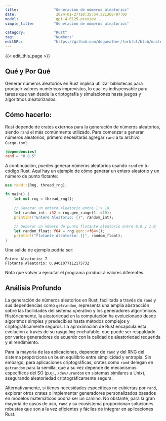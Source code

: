 ```yaml
---
title:                "Generación de números aleatorios"
date:                  2024-01-27T20:35:04.321366-07:00
model:                 gpt-4-0125-preview
simple_title:         "Generación de números aleatorios"

category:             "Rust"
tag:                  "Numbers"
editURL:              "https://github.com/dogweather/forkful/blob/master/content/es/rust/generating-random-numbers.md"
---
```


{{< edit_this_page >}}

## Qué y Por Qué

Generar números aleatorios en Rust implica utilizar bibliotecas para producir valores numéricos imprevistos, lo cual es indispensable para tareas que van desde la criptografía y simulaciones hasta juegos y algoritmos aleatorizados.

## Cómo hacerlo:

Rust depende de crates externos para la generación de números aleatorios, siendo `rand` el más comúnmente utilizado. Para comenzar a generar números aleatorios, primero necesitarás agregar `rand` a tu archivo `Cargo.toml`:

```toml
[dependencies]
rand = "0.8.5"
```

A continuación, puedes generar números aleatorios usando `rand` en tu código Rust. Aquí hay un ejemplo de cómo generar un entero aleatorio y un número de punto flotante:

```rust
use rand::{Rng, thread_rng};

fn main() {
    let mut rng = thread_rng();
    
    // Generar un entero aleatorio entre 1 y 10
    let random_int: i32 = rng.gen_range(1..=10);
    println!("Entero Aleatorio: {}", random_int);
    
    // Generar un número de punto flotante aleatorio entre 0.0 y 1.0
    let random_float: f64 = rng.gen::<f64>();
    println!("Flotante Aleatorio: {}", random_float);
}
```

Una salida de ejemplo podría ser:

```plaintext
Entero Aleatorio: 7
Flotante Aleatorio: 0.9401077112175732
```

Nota que volver a ejecutar el programa producirá valores diferentes.

## Análisis Profundo

La generación de números aleatorios en Rust, facilitada a través de `rand` y sus dependencias como `getrandom`, representa una amplia abstracción sobre las facilidades del sistema operativo y los generadores algorítmicos. Históricamente, la aleatoriedad en la computación ha evolucionado desde algoritmos simples y predecibles hasta métodos complejos y criptográficamente seguros. La aproximación de Rust encapsula esta evolución a través de su rasgo `Rng` enchufable, que puede ser respaldado por varios generadores de acuerdo con la calidad de aleatoriedad requerida y el rendimiento.

Para la mayoría de las aplicaciones, depender de `rand` y del RNG del sistema proporciona un buen equilibrio entre simplicidad y entropía. Sin embargo, para aplicaciones criptográficas, crates como `rand` delegan en `getrandom` para la semilla, que a su vez depende de mecanismos específicos del SO (p.ej., `/dev/urandom` en sistemas similares a Unix), asegurando aleatoriedad criptográficamente segura.

Alternativamente, si tienes necesidades específicas no cubiertas por `rand`, explorar otros crates o implementar generadores personalizados basados en modelos matemáticos podría ser un camino. No obstante, para la gran mayoría de casos de uso, `rand` y su ecosistema proporcionan soluciones robustas que son a la vez eficientes y fáciles de integrar en aplicaciones Rust.
